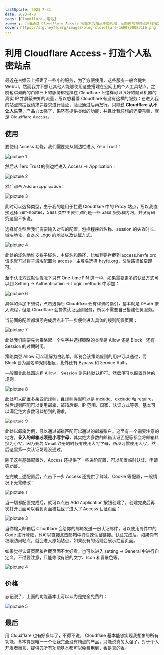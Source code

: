 ```yaml
---
lastUpdate: 2023-7-31
date: 2023-4-8
tags: [Cloudflare, 建站]
summary: 介绍通过 Cloudflare Access 功能来为站点添加判定，从而实现将站点只对指定人员开放。
cover: https://stg.heyfe.org/images/blog-cloudflare-1690700083116.png
---
```


# 利用 Cloudflare Access - 打造个人私密站点

最近在白嫖云上搭建了一些小的服务，为了方便使用，这些服务一般会提供 WebUI，然而我并不想让其他人能够使用这些搭建在公网上的个人工具站点。之前也讲到我的白嫖云上的服务都是挂在 Cloudflare 上这样可以很好的隐藏机器的真实 IP 并屏蔽未知的流量，所以想看看 Cloudflare 有没有这样的服务：在进入我的站点前拦截请求并要求进行验证，验证通过后再放行。只能说 **Cloudflare 从不让人失望**，产品力太强了，果然有提供类似的功能，并且比我预想的还要完善，就是 Cloudflare Access。

## 使用

要使用 Access 功能，我们需要先从侧边栏进入 Zero Trust：

![picture 1](https://stg.heyfe.org/images/blog-cloudflare-access-1680920254081.png)

然后从 Zero Trust 的侧边栏进入 Access -> Application：

![picture 2](https://stg.heyfe.org/images/blog-cloudflare-access-1680920332807.png)

然后点击 Add an application：

![picture 3](https://stg.heyfe.org/images/blog-cloudflare-access-1680920419991.png)

此时可以选择类型，由于我的是用于拦截 Cloudflare 中的 Proxy 站点，所以我直接选择 Self-hosted，Sass 类型主要针对的是一些 Sass 服务和内网，并没有研究这里不多说。

选择好类型后我们需要输入对应的配置，包括程序的名称、session 的失效时长、域名地址、自定义 Logo 的地址以及认证方式。

![picture 4](https://stg.heyfe.org/images/blog-cloudflare-access-1680920975977.png)

此处的域名地址支持子域名、主域名和路径，比如我要拦截到 access.heyfe.org 请求就可以将子域名配置为 access，主域名选择 heyfe.org，然后路径留空即可。

至于认证方式默认情况下只有 One-time PIN 这一种，如果需要更多的认证方式可以到 Setting -> Authentication -> Login methods 中添加：

![picture 6](https://stg.heyfe.org/images/blog-cloudflare-access-1680921208375.png)

具体的添加不细说，点击选择后 Cloudflare 会有详细的指引，基本就是 OAuth 接入流程，但是 Cloudflare 会提供认证回调服务，所以不需要自己搭建任何服务。

当前面的配置都填写完成后点击下一步便会进入具体的规则配置页面：

![picture 7](https://stg.heyfe.org/images/blog-cloudflare-access-1680927807811.png)

此处我们需要先为策略起一个名字并选择策略的类型是 Allow 还是 Block，还有 Session 的过期时间。

策略类型 Allow 可以理解为白名单，即符合该策略规则的用户可以通过，而 Block 则为黑名单规则相反，此外还有 Bypass 和 Service Auth。

一般而言此处回选择 Allow， Session 则保持默认即可。然后便可以配置具体的规则：

![picture 8](https://stg.heyfe.org/images/blog-cloudflare-access-1680928049129.png)

此处可以配置多条匹配规则，且规则类型可以是 include、exclude 和 require，然后规则匹配可以使用邮箱、邮箱后缀、IP 范围、国家、认证方式等等。基本可以满足绝大多数可以想到的需求。

![picture 9](https://stg.heyfe.org/images/blog-cloudflare-access-1680928239092.png)

此处以邮箱为例，可以通过邮箱匹配可以通过的邮箱账户。这里有一个需要注意的地方，**录入的邮箱必须是小写字母**，其实绝大多数的邮箱认证匹配等都会将邮箱转换为小写，因为我的 Gmail 注册的时候有使用大写字母，所以习惯使用大写，然后这里第一次认证发现没通过。

除了这些基础配置外，Access 还提供了一些进阶配置，可以配置临时认证、申请等功能。

在完成上述配置后，点击下一步 Access 还提供了跨域、Cookie 等配置，一般情况下无需修改：

![picture 1](https://stg.heyfe.org/images/blog-cloudflare-access-application-1680928553548.png)

当一切都配置完成后，就可以点击 Add Application 按钮创建了，创建完成后再次打开页面可以看到页面被拦截了进入了 Access 认证页面：

![picture 3](https://stg.heyfe.org/images/blog-cloudflare-access-application-1680928785674.png)

当你输入邮箱后 Cloudflare 会给你的邮箱发送一份认证邮件，可以使用邮件中的 Code 进行登陆，也可以直接点击邮箱中的快速认证链接。认证完成后，如果你有权限访问站点，就会进入原始站点，如果没有的话则会展示拦截页面。

如果觉得认证页面和拦截页面不太好看，也可以进入 setting -> General 中进行自定义，不过要注意，只能修改有限的文字、Icon 和背景色等。

![picture 4](https://stg.heyfe.org/images/blog-cloudflare-access-application-1680929022777.png)

## 价格

忘记说了，上面的功能基本上可以认为是完全免费的：

![picture 5](https://stg.heyfe.org/images/blog-cloudflare-access-application-1680929107027.png)

## 最后

用 Cloudflare 也有好多年了，不得不说， Cloudflare 基本能够实现我想象的所有功能，基本算是唯一一个让我完全没有槽点的产品，只能说真的太强了。对于个人开发者而言，提供的所有功能基本都可以免费用到，香是真的香。
